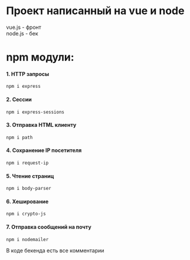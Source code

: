 # Проект написанный на vue и node
vue.js - фронт<br>
node.js - бек<br>
# npm модули:
#### 1. HTTP запросы
<code>npm i express</code><br>
#### 2. Сессии
<code>npm i express-sessions</code><br>
#### 3. Отправка HTML клиенту
<code>npm i path</code><br>
#### 4. Сохранение IP посетителя
<code>npm i request-ip</code><br>
#### 5. Чтение страниц
<code>npm i body-parser </code><br>
#### 6. Хеширование
<code>npm i crypto-js</code><br>
#### 7. Отправка сообщений на почту
<code>npm i nodemailer</code><br>

В коде бекенда есть все комментарии
